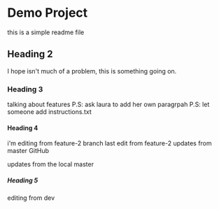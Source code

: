 # Demo Project

this is a simple readme file

## Heading 2

I hope isn't much of a problem,
this is something going on.

### Heading 3

talking about features
P.S: ask laura to add her own paragrpah
P.S: let someone add instructions.txt

#### Heading 4

i'm editing from feature-2 branch
last edit from feature-2
updates from master GitHub

updates from the local master

##### Heading 5

editing from dev
